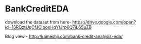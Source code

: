 # BankCreditEDA

download the dataset from here-
https://drive.google.com/open?id=16RQztUqCfJOlbooHqYlJrp6Q7iL65uZB

Blog view -
http://kameshji.com/bank-credit-analysis-eda/

